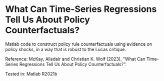 # What Can Time-Series Regressions Tell Us About Policy Counterfactuals?

Matlab code to construct policy rule counterfactuals using evidence on policy shocks, in a way that is robust to the Lucas critique.

Reference: McKay, Alisdair and Christian K. Wolf (2023), "What Can Time-Series Regressions Tell Us About Policy Counterfactuals?".

Tested in: Matlab R2021b
